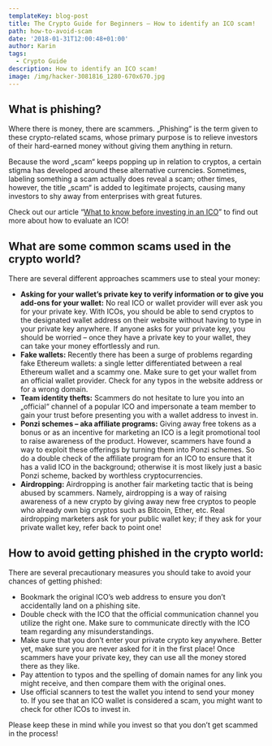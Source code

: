 ```yaml
---
templateKey: blog-post
title: The Crypto Guide for Beginners – How to identify an ICO scam!
path: how-to-avoid-scam
date: '2018-01-31T12:00:48+01:00'
author: Karin
tags:
  - Crypto Guide
description: How to identify an ICO scam!
image: /img/hacker-3081816_1280-670x670.jpg
---
```

## What is phishing?

Where there is money, there are scammers. „Phishing“ is the term given to these crypto-related scams, whose primary purpose is to relieve investors of their hard-earned money without giving them anything in return.



Because the word „scam“ keeps popping up in relation to cryptos,  a certain stigma has developed around these alternative currencies. Sometimes, labeling something a scam actually does reveal a scam; other times, however, the title „scam“ is added to legitimate projects, causing many investors to shy away from enterprises with great futures.



Check out our article “[What to know before investing in an ICO](/the-crypto-guide-for-beginners-what-to-know-before-investing-in-an-ico/)” to find out more about how to evaluate an ICO!



 



## What are some common scams used in the crypto world?

There are several different approaches scammers use to steal your money:



* **Asking for your wallet’s private key to verify information or to give you add-ons for your wallet:** No real ICO or wallet provider will ever ask you for your private key. With ICOs, you should be able to send cryptos to the designated wallet address on their website without having to type in your private key anywhere. If anyone asks for your private key, you should be worried – once they have a private key to your wallet, they can take your money effortlessly and run.
* **Fake wallets:** Recently there has been a surge of problems regarding fake Ethereum wallets: a single letter differentiated between a real Ethereum wallet and a scammy one. Make sure to get your wallet from an official wallet provider. Check for any typos in the website address or for a wrong domain.
* **Team identity thefts:** Scammers do not hesitate to lure you into an „official“ channel of a popular ICO and impersonate a team member to gain your trust before presenting you with a wallet address to invest in.
* **Ponzi schemes – aka affiliate programs:** Giving away free tokens as a bonus or as an incentive for marketing an ICO is a legit promotional tool to raise awareness of the product. However, scammers have found a way to exploit these offerings by turning them into Ponzi schemes. So do a double check of the affiliate program for an ICO to ensure that it has a valid ICO in the background; otherwise it is most likely just a basic Ponzi scheme, backed by worthless cryptocurrencies.
* **Airdropping:** Airdropping is another fair marketing tactic that is being abused by scammers. Namely, airdropping is a way of raising awareness of a new crypto by giving away new free cryptos to people who already own big cryptos such as Bitcoin, Ether, etc. Real airdropping marketers ask for your public wallet key; if they ask for your private wallet key, refer back to point one!

 

## How to avoid getting phished in the crypto world:

There are several precautionary measures you should take to avoid your chances of getting phished:



* Bookmark the original ICO’s web address to ensure you don’t accidentally land on a phishing site.
* Double check with the ICO that the official communication channel you utilize the right one. Make sure to communicate directly with the ICO team regarding any misunderstandings.
* Make sure that you don’t enter your private crypto key anywhere. Better yet, make sure you are never asked for it in the first place! Once scammers have your private key, they can use all the money stored there as they like.
* Pay attention to typos and the spelling of domain names for any link you might receive, and then compare them with the original ones.
* Use official scanners to test the wallet you intend to send your money to. If you see that an ICO wallet is considered a scam, you might want to check for other ICOs to invest in.

Please keep these in mind while you invest so that you don’t get scammed in the process!
